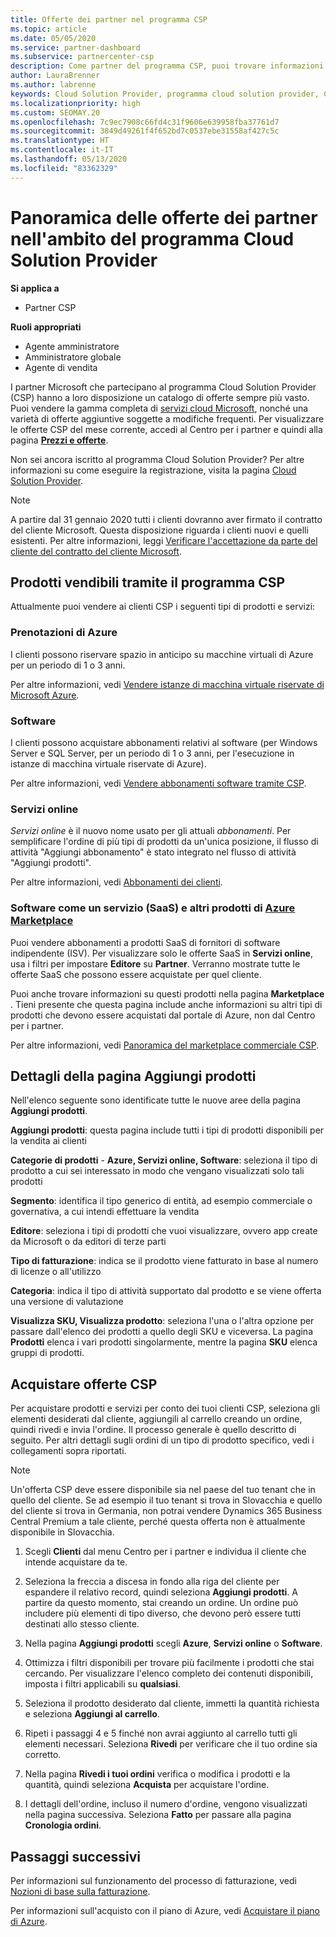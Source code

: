 ```yaml
---
title: Offerte dei partner nel programma CSP
ms.topic: article
ms.date: 05/05/2020
ms.service: partner-dashboard
ms.subservice: partnercenter-csp
description: Come partner del programma CSP, puoi trovare informazioni sul catalogo in continua crescita dei servizi cloud Microsoft e delle offerte che puoi vendere ai clienti.
author: LauraBrenner
ms.author: labrenne
keywords: Cloud Solution Provider, programma cloud solution provider, CSP, aggiungere un prodotto, vendere ai clienti, offerte partner, offerte CSP, servizi basati sul cloud, Azure, Office 365, Dynamics, partner CSP, vendere in CSP, istanze riservate Azure, istanze di macchina virtuale riservate di Azure, prenotazioni di Azure, servizi online, software in abbonamento, AHUB, SQL Server su Azure, Windows Server in Azure, abbonamenti dei clienti
ms.localizationpriority: high
ms.custom: SEOMAY.20
ms.openlocfilehash: 7c9ec7908c66fd4c31f9606e639958fba37761d7
ms.sourcegitcommit: 3849d49261f4f652bd7c0537ebe31558af427c5c
ms.translationtype: HT
ms.contentlocale: it-IT
ms.lasthandoff: 05/13/2020
ms.locfileid: "83362329"
---
```

# <a name="overview-of-partner-offers-in-the-cloud-solution-provider-program"></a>Panoramica delle offerte dei partner nell'ambito del programma Cloud Solution Provider

**Si applica a**

- Partner CSP

**Ruoli appropriati**

- Agente amministratore
- Amministratore globale
- Agente di vendita

I partner Microsoft che partecipano al programma Cloud Solution Provider (CSP) hanno a loro disposizione un catalogo di offerte sempre più vasto. Puoi vendere la gamma completa di [servizi cloud Microsoft](https://partner.microsoft.com/cloud-solution-provider/products-and-services), nonché una varietà di offerte aggiuntive soggette a modifiche frequenti. Per visualizzare le offerte CSP del mese corrente, accedi al Centro per i partner e quindi alla pagina [**Prezzi e offerte**](https://partnercenter.microsoft.com/pcv/sales).  

Non sei ancora iscritto al programma Cloud Solution Provider? Per altre informazioni su come eseguire la registrazione, visita la pagina [Cloud Solution Provider](https://partner.microsoft.com/cloud-solution-provider). 

>[!NOTE]
>A partire dal 31 gennaio 2020 tutti i clienti dovranno aver firmato il contratto del cliente Microsoft. Questa disposizione riguarda i clienti nuovi e quelli esistenti. Per altre informazioni, leggi [Verificare l'accettazione da parte del cliente del contratto del cliente Microsoft](confirm-customer-agreement.md).

## <a name="what-you-can-sell-through-csp"></a>Prodotti vendibili tramite il programma CSP

Attualmente puoi vendere ai clienti CSP i seguenti tipi di prodotti e servizi:

### <a name="azure-reservations"></a>Prenotazioni di Azure

   I clienti possono riservare spazio in anticipo su macchine virtuali di Azure per un periodo di 1 o 3 anni.

   Per altre informazioni, vedi [Vendere istanze di macchina virtuale riservate di Microsoft Azure](azure-reservations.md).

### <a name="software"></a>Software

   I clienti possono acquistare abbonamenti relativi al software (per Windows Server e SQL Server, per un periodo di 1 o 3 anni, per l'esecuzione in istanze di macchina virtuale riservate di Azure).

   Per altre informazioni, vedi [Vendere abbonamenti software tramite CSP](csp-software-subscriptions.md).  

### <a name="online-services"></a>Servizi online

   *Servizi online* è il nuovo nome usato per gli attuali *abbonamenti*. Per semplificare l'ordine di più tipi di prodotti da un'unica posizione, il flusso di attività "Aggiungi abbonamento" è stato integrato nel flusso di attività "Aggiungi prodotti".

   Per altre informazioni, vedi [Abbonamenti dei clienti](customer-subscriptions.md).

### <a name="software-as-a-service-saas-and-other-azure-marketplace-products"></a>Software come un servizio (SaaS) e altri prodotti di [Azure Marketplace](https://azuremarketplace.microsoft.com/marketplace)

   Puoi vendere abbonamenti a prodotti SaaS di fornitori di software indipendente (ISV). Per visualizzare solo le offerte SaaS in **Servizi online**, usa i filtri per impostare **Editore** su **Partner**. Verranno mostrate tutte le offerte SaaS che possono essere acquistate per quel cliente.

   Puoi anche trovare informazioni su questi prodotti nella pagina **Marketplace** . Tieni presente che questa pagina include anche informazioni su altri tipi di prodotti che devono essere acquistati dal portale di Azure, non dal Centro per i partner.

   Per altre informazioni, vedi [Panoramica del marketplace commerciale CSP](CSP-commercial-marketplace-overview.md).

## <a name="add-products-page-details"></a>Dettagli della pagina Aggiungi prodotti

Nell'elenco seguente sono identificate tutte le nuove aree della pagina **Aggiungi prodotti**.

**Aggiungi prodotti**: questa pagina include tutti i tipi di prodotti disponibili per la vendita ai clienti

**Categorie di prodotti** - **Azure, Servizi online, Software**: seleziona il tipo di prodotto a cui sei interessato in modo che vengano visualizzati solo tali prodotti

**Segmento**: identifica il tipo generico di entità, ad esempio commerciale o governativa, a cui intendi effettuare la vendita

**Editore**: seleziona i tipi di prodotti che vuoi visualizzare, ovvero app create da Microsoft o da editori di terze parti

**Tipo di fatturazione**: indica se il prodotto viene fatturato in base al numero di licenze o all'utilizzo

**Categoria**: indica il tipo di attività supportato dal prodotto e se viene offerta una versione di valutazione

**Visualizza SKU, Visualizza prodotto**: seleziona l'una o l'altra opzione per passare dall'elenco dei prodotti a quello degli SKU e viceversa. La pagina **Prodotti** elenca i vari prodotti singolarmente, mentre la pagina **SKU** elenca gruppi di prodotti.

## <a name="buy-csp-offers"></a>Acquistare offerte CSP

Per acquistare prodotti e servizi per conto dei tuoi clienti CSP, seleziona gli elementi desiderati dal cliente, aggiungili al carrello creando un ordine, quindi rivedi e invia l'ordine. Il processo generale è quello descritto di seguito. Per altri dettagli sugli ordini di un tipo di prodotto specifico, vedi i collegamenti sopra riportati.

>[!Note]
>Un'offerta CSP deve essere disponibile sia nel paese del tuo tenant che in quello del cliente. Se ad esempio il tuo tenant si trova in Slovacchia e quello del cliente si trova in Germania, non potrai vendere Dynamics 365 Business Central Premium a tale cliente, perché questa offerta non è attualmente disponibile in Slovacchia.

1. Scegli **Clienti** dal menu Centro per i partner e individua il cliente che intende acquistare da te. 

2. Seleziona la freccia a discesa in fondo alla riga del cliente per espandere il relativo record, quindi seleziona **Aggiungi prodotti**. A partire da questo momento, stai creando un ordine. Un ordine può includere più elementi di tipo diverso, che devono però essere tutti destinati allo stesso cliente.

3. Nella pagina **Aggiungi prodotti** scegli **Azure**, **Servizi online** o **Software**.

4. Ottimizza i filtri disponibili per trovare più facilmente i prodotti che stai cercando. Per visualizzare l'elenco completo dei contenuti disponibili, imposta i filtri applicabili su **qualsiasi**.

5. Seleziona il prodotto desiderato dal cliente, immetti la quantità richiesta e seleziona **Aggiungi al carrello**.

6. Ripeti i passaggi 4 e 5 finché non avrai aggiunto al carrello tutti gli elementi necessari. Seleziona **Rivedi** per verificare che il tuo ordine sia corretto.  

7. Nella pagina **Rivedi i tuoi ordini** verifica o modifica i prodotti e la quantità, quindi seleziona **Acquista** per acquistare l'ordine.

8. I dettagli dell'ordine, incluso il numero d'ordine, vengono visualizzati nella pagina successiva. Seleziona **Fatto** per passare alla pagina **Cronologia ordini**.

## <a name="next-steps"></a>Passaggi successivi

Per informazioni sul funzionamento del processo di fatturazione, vedi [Nozioni di base sulla fatturazione](https://docs.microsoft.com/partner-center/billing-basics).

Per informazioni sull'acquisto con il piano di Azure, vedi [Acquistare il piano di Azure](purchase-azure-plan.md).